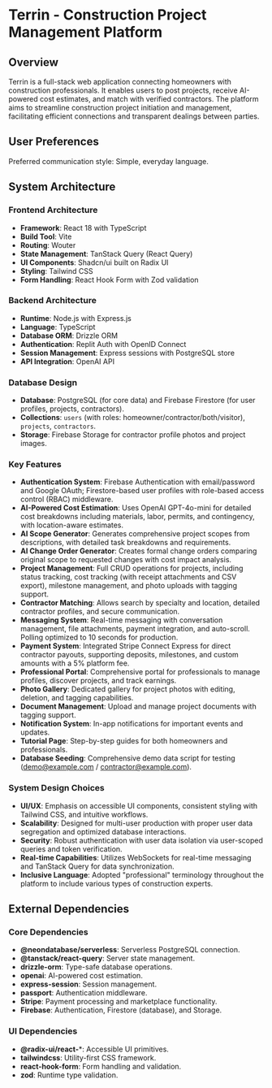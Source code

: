 # Terrin - Construction Project Management Platform

## Overview

Terrin is a full-stack web application connecting homeowners with construction professionals. It enables users to post projects, receive AI-powered cost estimates, and match with verified contractors. The platform aims to streamline construction project initiation and management, facilitating efficient connections and transparent dealings between parties.

## User Preferences

Preferred communication style: Simple, everyday language.

## System Architecture

### Frontend Architecture
- **Framework**: React 18 with TypeScript
- **Build Tool**: Vite
- **Routing**: Wouter
- **State Management**: TanStack Query (React Query)
- **UI Components**: Shadcn/ui built on Radix UI
- **Styling**: Tailwind CSS
- **Form Handling**: React Hook Form with Zod validation

### Backend Architecture
- **Runtime**: Node.js with Express.js
- **Language**: TypeScript
- **Database ORM**: Drizzle ORM
- **Authentication**: Replit Auth with OpenID Connect
- **Session Management**: Express sessions with PostgreSQL store
- **API Integration**: OpenAI API

### Database Design
- **Database**: PostgreSQL (for core data) and Firebase Firestore (for user profiles, projects, contractors).
- **Collections**: `users` (with roles: homeowner/contractor/both/visitor), `projects`, `contractors`.
- **Storage**: Firebase Storage for contractor profile photos and project images.

### Key Features
- **Authentication System**: Firebase Authentication with email/password and Google OAuth; Firestore-based user profiles with role-based access control (RBAC) middleware.
- **AI-Powered Cost Estimation**: Uses OpenAI GPT-4o-mini for detailed cost breakdowns including materials, labor, permits, and contingency, with location-aware estimates.
- **AI Scope Generator**: Generates comprehensive project scopes from descriptions, with detailed task breakdowns and requirements.
- **AI Change Order Generator**: Creates formal change orders comparing original scope to requested changes with cost impact analysis.
- **Project Management**: Full CRUD operations for projects, including status tracking, cost tracking (with receipt attachments and CSV export), milestone management, and photo uploads with tagging support.
- **Contractor Matching**: Allows search by specialty and location, detailed contractor profiles, and secure communication.
- **Messaging System**: Real-time messaging with conversation management, file attachments, payment integration, and auto-scroll. Polling optimized to 10 seconds for production.
- **Payment System**: Integrated Stripe Connect Express for direct contractor payouts, supporting deposits, milestones, and custom amounts with a 5% platform fee.
- **Professional Portal**: Comprehensive portal for professionals to manage profiles, discover projects, and track earnings.
- **Photo Gallery**: Dedicated gallery for project photos with editing, deletion, and tagging capabilities.
- **Document Management**: Upload and manage project documents with tagging support.
- **Notification System**: In-app notifications for important events and updates.
- **Tutorial Page**: Step-by-step guides for both homeowners and professionals.
- **Database Seeding**: Comprehensive demo data script for testing (demo@example.com / contractor@example.com).

### System Design Choices
- **UI/UX**: Emphasis on accessible UI components, consistent styling with Tailwind CSS, and intuitive workflows.
- **Scalability**: Designed for multi-user production with proper user data segregation and optimized database interactions.
- **Security**: Robust authentication with user data isolation via user-scoped queries and token verification.
- **Real-time Capabilities**: Utilizes WebSockets for real-time messaging and TanStack Query for data synchronization.
- **Inclusive Language**: Adopted "professional" terminology throughout the platform to include various types of construction experts.

## External Dependencies

### Core Dependencies
- **@neondatabase/serverless**: Serverless PostgreSQL connection.
- **@tanstack/react-query**: Server state management.
- **drizzle-orm**: Type-safe database operations.
- **openai**: AI-powered cost estimation.
- **express-session**: Session management.
- **passport**: Authentication middleware.
- **Stripe**: Payment processing and marketplace functionality.
- **Firebase**: Authentication, Firestore (database), and Storage.

### UI Dependencies
- **@radix-ui/react-***: Accessible UI primitives.
- **tailwindcss**: Utility-first CSS framework.
- **react-hook-form**: Form handling and validation.
- **zod**: Runtime type validation.